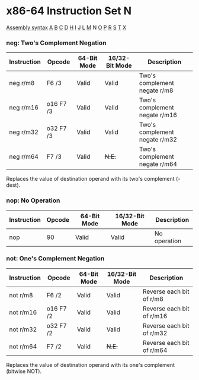 x86-64 Instruction Set N
========================

[Assembly syntax](AssemblyX64.md)
[A](AssemblyX64A.md) [B](AssemblyX64B.md) [C](AssemblyX64C.md)
[D](AssemblyX64D.md) [H](AssemblyX64H.md) [I](AssemblyX64I.md)
[J](AssemblyX64J.md) [L](AssemblyX64L.md) [M](AssemblyX64M.md)
N [O](AssemblyX64O.md) [P](AssemblyX64P.md)
[R](AssemblyX64R.md) [S](AssemblyX64S.md) [T](AssemblyX64T.md)
[X](AssemblyX64X.md)

### neg: Two's Complement Negation

| Instruction | Opcode    | 64-Bit Mode | 16/32-Bit Mode | Description                   |
| ----------- | --------- | ----------- | -------------- | ----------------------------- |
| neg r/m8    | F6 /3     | Valid       | Valid          | Two's complement negate r/m8  |
| neg r/m16   | o16 F7 /3 | Valid       | Valid          | Two's complement negate r/m16 |
| neg r/m32   | o32 F7 /3 | Valid       | Valid          | Two's complement negate r/m32 |
| neg r/m64   | F7 /3     | Valid       | ~~N.E.~~       | Two's complement negate r/m64 |

Replaces the value of destination operand with its two's complement (-dest).

### nop: No Operation

| Instruction | Opcode | 64-Bit Mode | 16/32-Bit Mode | Description  |
| ----------- | ------ | ----------- | -------------- | ------------ |
| nop         | 90     | Valid       | Valid          | No operation |

### not: One's Complement Negation

| Instruction | Opcode    | 64-Bit Mode | 16/32-Bit Mode | Description               |
| ----------- | --------- | ----------- | -------------- | ------------------------- |
| not r/m8    | F6 /2     | Valid       | Valid          | Reverse each bit of r/m8  |
| not r/m16   | o16 F7 /2 | Valid       | Valid          | Reverse each bit of r/m16 |
| not r/m32   | o32 F7 /2 | Valid       | Valid          | Reverse each bit of r/m32 |
| not r/m64   | F7 /2     | Valid       | ~~N.E.~~       | Reverse each bit of r/m64 |

Replaces the value of destination operand with its one's complement (bitwise NOT).



